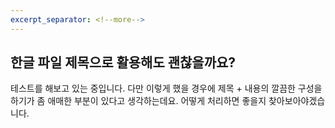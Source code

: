 ```yaml
---
excerpt_separator: <!--more-->
---
```

## 한글 파일 제목으로 활용해도 괜찮을까요?

테스트를 해보고 있는 중입니다.
다만 이렇게 했을 경우에 제목 + 내용의 깔끔한 구성을 하기가 좀 애매한 부분이 있다고 생각하는데요.
어떻게 처리하면 좋을지 찾아보아야겠습니다.